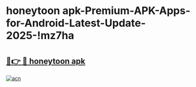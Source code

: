 # honeytoon apk-Premium-APK-Apps-for-Android-Latest-Update-2025-!mz7ha

# <h2><a href="https://googleone.com">🔗👉 🔴 honeytoon apk</a></h2>

[![acn](https://github.com/user-attachments/assets/0f9c940e-d8b0-45ae-aac7-cd30a18b3e1c)](https://googleone.com)

